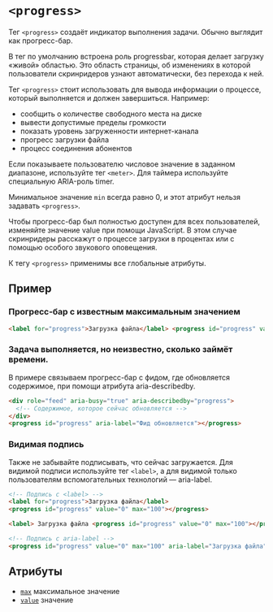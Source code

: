 # `<progress>`

Тег `<progress>` создаёт индикатор выполнения задачи. Обычно выглядит как прогресс-бар.

В тег по умолчанию встроена роль progressbar, которая делает загрузку «живой» областью. Это область страницы, об изменениях в которой пользователи скринридеров узнают автоматически, без перехода к ней.

Тег `<progress>` стоит использовать для вывода информации о процессе, который выполняется и должен завершиться. Например:

- сообщить о количестве свободного места на диске
- вывести допустимые пределы громкости
- показать уровень загруженности интернет-канала
- прогресс загрузки файла
- процесс соединения абонентов

Если показываете пользователю числовое значение в заданном диапазоне, используйте тег `<meter>`. Для таймера используйте специальную ARIA-роль timer.

Минимальное значение `min` всегда равно 0, и этот атрибут нельзя задавать `<progress>`.

Чтобы прогресс-бар был полностью доступен для всех пользователей, изменяйте значение value при помощи JavaScript. В этом случае скринридеры расскажут о процессе загрузки в процентах или с помощью особого звукового оповещения.

К тегу `<progress>` применимы все глобальные атрибуты.

## Пример

### Прогресс-бар с известным максимальным значением

```html
<label for="progress">Загрузка файла</label> <progress id="progress" value="0" max="100"></progress>
```

### Задача выполняется, но неизвестно, сколько займёт времени.

В примере связываем прогресс-бар с фидом, где обновляется содержимое, при помощи атрибута aria-describedby.

```html
<div role="feed" aria-busy="true" aria-describedby="progress">
  <!-- Содержимое, которое сейчас обновляется -->
</div>
<progress id="progress" aria-label="Фид обновляется"></progress>
```

### Видимая подпись

Также не забывайте подписывать, что сейчас загружается. Для видимой подписи используйте тег `<label>`, а для видимой только пользователям вспомогательных технологий — aria-label.

```html
<!-- Подпись с <label> -->
<label for="progress">Загрузка файла</label>
<progress id="progress" value="0" max="100"></progress>

<label> Загрузка файла <progress id="progress" value="0" max="100"></progress> </label>

<!-- Подпись с aria-label -->
<progress id="progress" value="0" max="100" aria-label="Загрузка файла"></progress>
```

## Атрибуты

- [`max`](../Attrubutes/max.md) максимальное значение
- [`value`](<../Attrubutes/value (data).md>) значение
